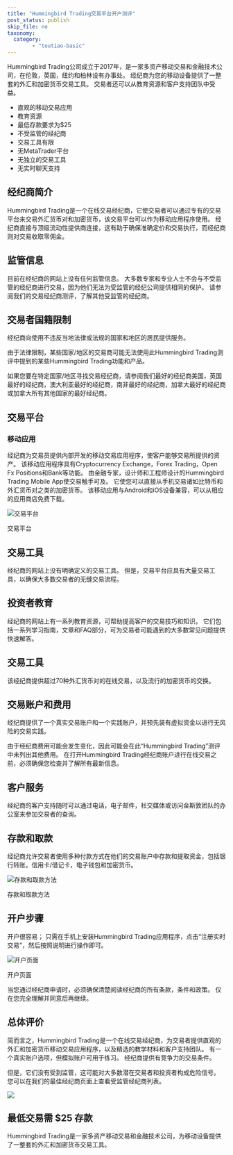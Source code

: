 ```yaml
---
title: "Hummingbird Trading交易平台开户测评"
post_status: publish
skip_file: no
taxonomy:
  category:
        - "toutiao-basic"
---
```


Hummingbird Trading公司成立于2017年，是一家多资产移动交易和金融技术公司，在伦敦，英国，纽约和柏林设有办事处。 经纪商为您的移动设备提供了一整套的外汇和加密货币交易工具。 交易者还可以从教育资源和客户支持团队中受益。

- 直观的移动交易应用
- 教育资源
- 最低存款要求为$25
- 不受监管的经纪商
- 交易工具有限
- 无MetaTrader平台
- 无独立的交易工具
- 无实时聊天支持

## 经纪商简介

Hummingbird Trading是一个在线交易经纪商，它使交易者可以通过专有的交易平台来交易外汇货币对和加密货币，该交易平台可以作为移动应用程序使用。 经纪商直接与顶级流动性提供商连接，这有助于确保准确定价和交易执行，而经纪商则对交易收取零佣金。

## 监管信息

目前在经纪商的网站上没有任何监管信息。 大多数专家和专业人士不会与不受监管的经纪商进行交易，因为他们无法为受监管的经纪公司提供相同的保护。 请参阅我们的交易经纪商测评，了解其他受监管的经纪商。

## 交易者国籍限制

经纪商向使用不违反当地法律或法规的国家和地区的居民提供服务。

由于法律限制，某些国家/地区的交易商可能无法使用此Hummingbird Trading测评中提到的某些Hummingbird Trading功能和产品。

如果您要在特定国家/地区寻找交易经纪商，请参阅我们最好的经纪商美国，英国最好的经纪商，澳大利亚最好的经纪商，南非最好的经纪商，加拿大最好的经纪商或加拿大所有其他国家的最好经纪商。

## 交易平台

### 移动应用

经纪商为交易员提供内部开发的移动交易应用程序，使客户能够交易所提供的资产。 该移动应用程序具有Cryptocurrency Exchange，Forex Trading，Open Fx Positions和Bank等功能。 由金融专家，设计师和工程师设计的Hummingbird Trading Mobile App使交易触手可及。 它使您可以直接从手机交易诸如比特币和外汇货币对之类的加密货币。 该移动应用与Android和iOS设备兼容，可以从相应的应用商店免费下载。

![交易平台](https://cdn.fendou.la/funstoutiao/2020/11/Hummingbird-Trading-Review-Trading-Platform-1024x641.jpg "交易平台")

交易平台

## 交易工具

经纪商的网站上没有明确定义的交易工具。 但是，交易平台应具有大量交易工具，以确保大多数交易者的无缝交易流程。

## 投资者教育

经纪商的网站上有一系列教育资源，可帮助提高客户的交易技巧和知识。 它们包括一系列学习指南，文章和FAQ部分，可为交易者可能遇到的大多数常见问题提供快速解答。

## 交易工具

该经纪商提供超过70种外汇货币对的在线交易，以及流行的加密货币的交换。

## 交易账户和费用

经纪商提供了一个真实交易账户和一个实践账户，并预先装有虚拟资金以进行无风险的交易实践。

由于经纪商费用可能会发生变化，因此可能会在此“Hummingbird Trading”测评中未列出其他费用。 在打开Hummingbird Trading经纪商账户进行在线交易之前，必须确保您检查并了解所有最新信息。

## 客户服务

经纪商的客户支持随时可以通过电话，电子邮件，社交媒体或访问金斯敦团队的办公室来参加交易者的查询。

## 存款和取款

经纪商允许交易者使用多种付款方式在他们的交易账户中存款和提取资金，包括银行转账，信用卡/借记卡，电子钱包和加密货币。

![存款和取款方法](https://cdn.fendou.la/funstoutiao/2020/11/Hummingbird-Trading-Review-Deposit-and-Withdrawal-Methods-1024x130.jpg "存款和取款方法")

存款和取款方法

## 开户步骤

开户很容易； 只需在手机上安装Hummingbird Trading应用程序，点击“注册实时交易”，然后按照说明进行操作即可。

![开户页面](https://cdn.fendou.la/funstoutiao/2020/11/Hummingbird-Trading-Review-Account-Opening-Page-546x1024.jpg "开户页面")

开户页面

当您通过经纪商申请时，必须确保清楚阅读经纪商的所有条款，条件和政策。 仅在您完全理解并同意后再继续。

## 总体评价

简而言之，Hummingbird Trading是一个在线交易经纪商，为交易者提供直观的外汇和加密货币移动交易应用程序，以及精选的教学材料和客户支持团队。 有一个真实账户选项，但模拟账户可用于练习。 经纪商提供有竞争力的交易条件。

但是，它们没有受到监管，这可能对大多数潜在交易者和投资者构成危险信号。 您可以在我们的最佳经纪商页面上查看受监管经纪商列表。

![](https://cdn.fendou.la/funstoutiao/2020/11/Hummingbird-Trading-Logo-1.png)

## 最低交易需 $25 存款

Hummingbird Trading是一家多资产移动交易和金融技术公司，为移动设备提供了一整套的外汇和加密货币交易工具。
